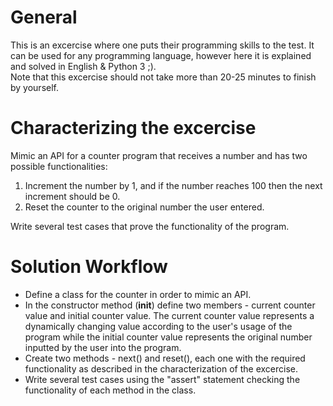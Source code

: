 # General
This is an excercise where one puts their programming skills to the test. It can be used for any programming language, however here it is explained and solved in English & Python 3 ;).  
Note that this excercise should not take more than 20-25 minutes to finish by yourself.  


# Characterizing the excercise
Mimic an API for a counter program that receives a number and has two possible functionalities:  
1) Increment the number by 1, and if the number reaches 100 then the next increment should be 0.  
2) Reset the counter to the original number the user entered.  

Write several test cases that prove the functionality of the program.  


# Solution Workflow
* Define a class for the counter in order to mimic an API.  
* In the constructor method (__init__) define two members - current counter value and initial counter value. The current counter value represents a dynamically changing value according to the user's usage of the program while the initial counter value represents the original number inputted by the user into the program.  
* Create two methods - next() and reset(), each one with the required functionality as described in the characterization of the excercise.  
* Write several test cases using the "assert" statement checking the functionality of each method in the class.  

